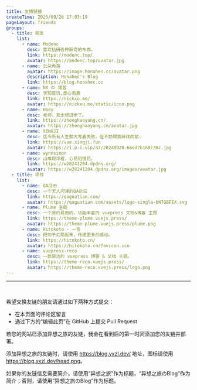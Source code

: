 ```yaml
---
title: 友情链接
createTime: 2025/09/26 17:03:19
pageLayout: friends
groups:
  - title: 朋友
    list:
      - name: Modenc
        desc: 喜欢钻研各种新奇的东西。
        link: https://modenc.top/
        avatar: https://modenc.top/avatar.jpg
      - name: 云朵角落
        avatar: https://image.honahec.cc/avatar.png
        description: Honahec's Blog
        link: https://blog.honahec.cc
      - name: NX の 博客
        desc: 求知若饥,虚心若愚
        link: https://nickxu.me/
        avatar: https://nickxu.me/static/icon.png
      - name: Hoey
        desc: 老师，我太想进步了。
        link: https://zhenghaoyang.cn/
        avatar: https://zhenghaoyang.cn/avatar.jpg
      - name: XINGJI
        desc: 迄今所有人生都大写着失败，但不妨碍我继续向前✨
        link: https://vue.xingji.fun
        avatar: https://i.p-i.vip/47/20240920-66ed7b168c38c.jpg
      - name: wynnsimon
        desc: 山难现浮槎，心易陷镜花。
        link: https://w20241204.dpdns.org/
        avatar: https://w20241204.dpdns.org/images/avatar.jpg
  - title: 项目
    list:
      - name: QA瓜田
        desc: 一个无人问津的QA论坛
        link: https://qaguatian.com/
        avatar: https://qaguatian.com/assets/logo-single-bNTGBFEX.svg
      - name: Plume 主题
        desc: 一个简约易用的，功能丰富的 vuepress 文档&博客 主题
        link: https://theme-plume.vuejs.press/
        avatar: https://theme-plume.vuejs.press/plume.png
      - name: Hitokoto - 一言
        desc: 把句子汇聚起来，传递更多的感动。
        link: https://hitokoto.cn/
        avatar: https://hitokoto.cn/favicon.ico
      - name: vuepress-reco
        desc: 一款简洁的 vuepress 博客 & 文档 主题。
        link: https://theme-reco.vuejs.press/
        avatar: https://theme-reco.vuejs.press/logo.png
---
```


---

<br />

希望交换友链的朋友请通过如下两种方式提交：

- 在本页面的评论区留言
- 通过下方的“编辑此页”在 GitHub 上提交 Pull Request

若您的网站已添加异想之旅的友链，我会在看到后的第一时间添加您的友链并部署。

添加异想之旅的友链时，请使用 <https://blog.yxzl.dev/> 地址，图标请使用 <https://blog.yxzl.dev/head.png>。

如果你的友链信息需要简介，请使用“异想之旅”作为标题，“异想之旅のBlog”作为简介；否则，请使用“异想之旅のBlog”作为标题。
